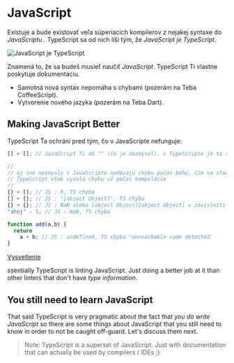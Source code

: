 # JavaScript

Existuje a bude existovať veľa súperiacich kompilerov z nejakej syntaxe do  _JavaScriptu ._ TypeScript sa od nich líši tým, že  _JavaScript je TypeScript_. 

![JavaScript je TypeScript](https://raw.githubusercontent.com/basarat/typescript-book/master/images/venn.png)

Znamená to, že sa budeš musieť naučiť _JavaScript_. TypeScript Ti vlastne poskytuje  dokumentáciu.

* Samotná nová syntax nepomáha s chybami  \(pozerám na Teba CoffeeScript\).
* Vytvorenie nového jazyka \(pozerám na Teba Dart\).

## Making JavaScript Better

TypeScript Ťa ochráni pred tým, čo v JavaScripte nefunguje:

```typescript
[] + []; // JavaScript Ti dá "" (čo je nezmysel), v TypeScripte je to chyba

// 
// aj iné nezmysly v JavaScripte nedávajú chybu počas behu, čím sa sťažuje hľadanie chýb
// TypeScript však vyvolá chybu už počas kompilácie 
//
{} + []; // JS : 0, TS chyba
[] + {}; // JS : "[object Object]", TS chyba
{} + {}; // JS : NaN alebo [object Object][object Object] v závislosti od prehliadača, TS chyba
"ahoj" - 1; // JS : NaN, TS chyba

function add(a,b) {
  return
    a + b; // JS : undefined, TS chyba 'unreachable code detected'
}
```



[Vysvetlenie](https://stackoverflow.com/questions/9032856/what-is-the-explanation-for-these-bizarre-javascript-behaviours-mentioned-in-the) 

ssentially TypeScript is linting JavaScript. Just doing a better job at it than other linters that don't have _type information_.

## You still need to learn JavaScript

That said TypeScript is very pragmatic about the fact that _you do write JavaScript_ so there are some things about JavaScript that you still need to know in order to not be caught off-guard. Let's discuss them next.

> Note: TypeScript is a superset of JavaScript. Just with documentation that can actually be used by compilers / IDEs ;\)

